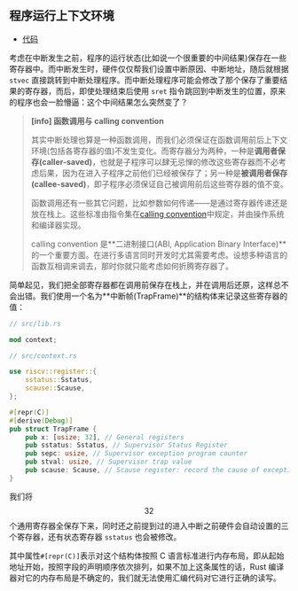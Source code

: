 ## 程序运行上下文环境

* [代码](https://github.com/rcore-os/rCore_tutorial/tree/837b3cbf0603b642f2e2d47ffcbdf7dda58d3a0e)

考虑在中断发生之前，程序的运行状态(比如说一个很重要的中间结果)保存在一些寄存器中。而中断发生时，硬件仅仅帮我们设置中断原因、中断地址，随后就根据 ``stvec`` 直接跳转到中断处理程序。而中断处理程序可能会修改了那个保存了重要结果的寄存器，而后，即使处理结束后使用 ``sret`` 指令跳回到中断发生的位置，原来的程序也会一脸懵逼：这个中间结果怎么突然变了？

> **[info] 函数调用与 calling convention**
> 
> 其实中断处理也算是一种函数调用，而我们必须保证在函数调用前后上下文环境(包括各寄存器的值)不发生变化。而寄存器分为两种，一种是**调用者保存(caller-saved)**，也就是子程序可以肆无忌惮的修改这些寄存器而不必考虑后果，因为在进入子程序之前他们已经被保存了；另一种是**被调用者保存(callee-saved)**，即子程序必须保证自己被调用前后这些寄存器的值不变。
> 
> 函数调用还有一些其它问题，比如参数如何传递——是通过寄存器传递还是放在栈上。这些标准由指令集在[calling convention](https://riscv.org/wp-content/uploads/2015/01/riscv-calling.pdf)中规定，并由操作系统和编译器实现。
> 
> calling convention 是**二进制接口(ABI, Application Binary Interface)**的一个重要方面。在进行多语言同时开发时尤其需要考虑。设想多种语言的函数互相调来调去，那时你就只能考虑如何折腾寄存器了。
> 

简单起见，我们把全部寄存器都在调用前保存在栈上，并在调用后还原，这样总不会出错。我们使用一个名为**中断帧(TrapFrame)**的结构体来记录这些寄存器的值：
```rust
// src/lib.rs

mod context;

// src/context.rs

use riscv::register::{
    sstatus::Sstatus,
    scause::Scause,
};

#[repr(C)]
#[derive(Debug)]
pub struct TrapFrame {
    pub x: [usize; 32], // General registers
    pub sstatus: Sstatus, // Supervisor Status Register
    pub sepc: usize, // Supervisor exception program counter
    pub stval: usize, // Supervisor trap value
    pub scause: Scause, // Scause register: record the cause of exception/interrupt/trap
}
```

我们将$$32$$个通用寄存器全保存下来，同时还之前提到过的进入中断之前硬件会自动设置的三个寄存器，还有状态寄存器 ``sstatus`` 也会被修改。

其中属性``#[repr(C)]``表示对这个结构体按照 C 语言标准进行内存布局，即从起始地址开始，按照字段的声明顺序依次排列，如果不加上这条属性的话，Rust 编译器对它的内存布局是不确定的，我们就无法使用汇编代码对它进行正确的读写。
